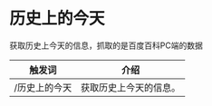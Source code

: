 # 历史上的今天

获取历史上今天的信息，抓取的是百度百科PC端的数据


| 触发词        | 介绍                   |
| ------------- | ---------------------- |
| /历史上的今天 | 获取历史上今天的信息。 |
